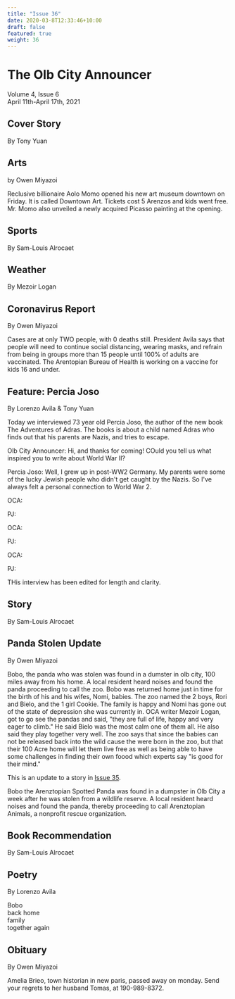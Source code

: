 ```yaml
---
title: "Issue 36"
date: 2020-03-8T12:33:46+10:00
draft: false
featured: true
weight: 36
---
```


# The Olb City Announcer    
Volume 4, Issue 6    
April 11th-April 17th, 2021    

## Cover Story
By Tony Yuan



## Arts
by Owen Miyazoi

Reclusive billionaire Aolo Momo opened his new art museum downtown on Friday. It is called Downtown Art. Tickets cost 5 Arenzos and kids went free. Mr. Momo also unveiled a newly acquired Picasso painting at the opening.

## Sports
By Sam-Louis Alrocaet



## Weather
By Mezoir Logan



## Coronavirus Report
By Owen Miyazoi

Cases are at only TWO people, with 0 deaths still. President Avila says that people will need to continue social distancing, wearing masks, and refrain from being in groups more than 15 people until 100% of adults are vaccinated. The Arentopian Bureau of Health is working on a vaccine for kids 16 and under.

## Feature: Percia Joso
By Lorenzo Avila & Tony Yuan

Today we interviewed 73 year old Percia Joso, the author of the new book The Adventures of Adras. The books is about a child named Adras who finds out that his parents are Nazis, and tries to escape.

Olb City Announcer: Hi, and thanks for coming! COuld you tell us what inspired you to write about World War II?

Percia Joso: Well, I grew up in post-WW2 Germany. My parents were some of the lucky Jewish people who didn't get caught by the Nazis. So I've always felt a personal connection to World War 2.

OCA:

PJ:

OCA:

PJ:

OCA:

PJ:

THis interview has been edited for length and clarity.

## Story
By Sam-Louis Alrocaet


## Panda Stolen Update
By Owen Miyazoi

Bobo, the panda who was stolen was found in a dumster in olb city, 100 miles away from his home. A local resident heard noises and found the panda proceeding to call the zoo. Bobo was returned home just in time for the birth of his and his wifes, Nomi, babies. The zoo named the 2 boys, Rori and Bielo, and the 1 girl Cookie. The family is happy and Nomi has gone out of the state of depression she was currently in. OCA writer Mezoir Logan, got to go see the pandas and said, "they are full of life, happy and very eager to climb." He said Bielo was the most calm one of them all. He also said they play together very well. The zoo says that since the babies can not be released back into the wild cause the were born in the zoo, but that their 100 Acre home will let them live free as well as being able to have some challenges in finding their own foood which experts say "is good for their mind."

This is an update to a story in [Issue 35](https://www.arenztopia.com/news/issue-35/).

Bobo the Arenztopian Spotted Panda was found in a dumpster in Olb City a week after he was stolen from a wildlife reserve. A local resident heard noises and found the panda, thereby proceeding to call Arenztopian Animals, a nonprofit rescue organization.

## Book Recommendation
By Sam-Louis Alrocaet


## Poetry
By Lorenzo Avila

Bobo    
back home    
family    
together again    

## Obituary
By Owen Miyazoi

Amelia Brieo, town historian in new paris, passed away on monday. Send your regrets to her husband Tomas, at 190-989-8372. 

